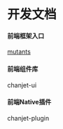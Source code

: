 # 开发文档


#### 前端框架入口
[mutants](mutants/mutants.html)


#### 前端组件库
chanjet-ui


#### 前端Native插件
chanjet-plugin